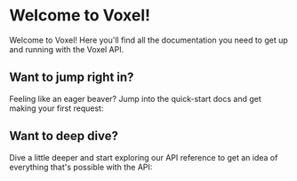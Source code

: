 # Welcome to Voxel!

Welcome to Voxel! Here you'll find all the documentation you need to get up and running with the Voxel API.

## Want to jump right in?

Feeling like an eager beaver? Jump into the quick-start docs and get making your first request:

## Want to deep dive?

Dive a little deeper and start exploring our API reference to get an idea of everything that's possible with the API:
